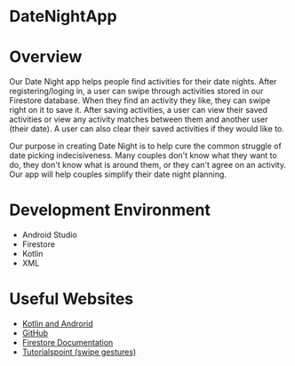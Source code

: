 # DateNightApp
# Overview

Our Date Night app helps people find activities for their date nights. After registering/loging in, a user can swipe through activities stored in our Firestore database. When they find an activity they like, they can swipe right on it to save it. After saving activities, a user can view their saved activities or view any activity matches between them and another user (their date). A user can also clear their saved activities if they would like to.

Our purpose in creating Date Night is to help cure the common struggle of date picking indecisiveness. Many couples don't know what they want to do, they don't know what is around them, or they can't agree on an activity. Our app will help couples simplify their date night planning.

# Development Environment

* Android Studio
* Firestore
* Kotlin
* XML

# Useful Websites

* [Kotlin and Androrid](developer.android.com/kotlin/)
* [GitHub](http://www.github.com)
* [Firestore Documentation](https://firebase.google.com/docs/guides)
* [Tutorialspoint (swipe gestures)](https://www.tutorialspoint.com/how-to-handle-swipe-gestures-in-kotlin)

